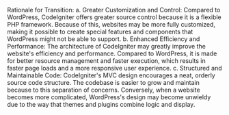 Rationale for Transition:
a. Greater Customization and Control: Compared to WordPress, CodeIgniter offers greater source control because it is a flexible PHP framework. Because of this, websites may be more fully customized, making it possible to create special features and components that WordPress might not be able to support. 
b.	Enhanced Efficiency and Performance: The architecture of CodeIgniter may greatly improve the website's efficiency and performance. Compared to WordPress, it is made for better resource management and faster execution, which results in faster page loads and a more responsive user experience.
c.	Structured and Maintainable Code: CodeIgniter's MVC design encourages a neat, orderly source code structure. The codebase is easier to grow and maintain because to this separation of concerns. Conversely, when a website becomes more complicated, WordPress's design may become unwieldy due to the way that themes and plugins combine logic and display.
